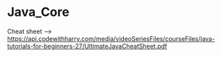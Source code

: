 # Java_Core

Cheat sheet --> https://api.codewithharry.com/media/videoSeriesFiles/courseFiles/java-tutorials-for-beginners-27/UltimateJavaCheatSheet.pdf
